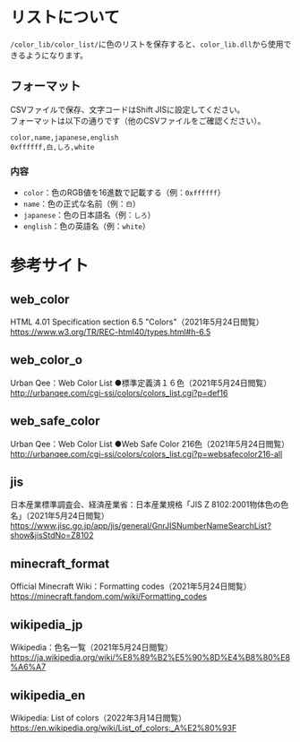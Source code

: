 # リストについて
`/color_lib/color_list/`に色のリストを保存すると、`color_lib.dll`から使用できるようになります。  

## フォーマット
CSVファイルで保存、文字コードはShift JISに設定してください。  
フォーマットは以下の通りです（他のCSVファイルをご確認ください）。  

```csv:sample.csv
color,name,japanese,english  
0xffffff,白,しろ,white
```  

### 内容
- `color`：色のRGB値を16進数で記載する（例：`0xffffff`）
- `name`：色の正式な名前（例：`白`）
- `japanese`：色の日本語名（例：`しろ`）
- `english`：色の英語名（例：`white`）

# 参考サイト
## web_color
HTML 4.01 Specification section 6.5 "Colors"（2021年5月24日閲覧）  
https://www.w3.org/TR/REC-html40/types.html#h-6.5  

## web_color_o
Urban Qee：Web Color List ●標準定義済１６色（2021年5月24日閲覧）  
http://urbanqee.com/cgi-ssi/colors/colors_list.cgi?p=def16  

## web_safe_color
Urban Qee：Web Color List ●Web Safe Color 216色（2021年5月24日閲覧）  
http://urbanqee.com/cgi-ssi/colors/colors_list.cgi?p=websafecolor216-all  

## jis
日本産業標準調査会、経済産業省：日本産業規格「JIS Z 8102:2001物体色の色名」（2021年5月24日閲覧）  
https://www.jisc.go.jp/app/jis/general/GnrJISNumberNameSearchList?show&jisStdNo=Z8102  

## minecraft_format
Official Minecraft Wiki：Formatting codes（2021年5月24日閲覧）  
https://minecraft.fandom.com/wiki/Formatting_codes  

## wikipedia_jp
Wikipedia：色名一覧（2021年5月24日閲覧）   
https://ja.wikipedia.org/wiki/%E8%89%B2%E5%90%8D%E4%B8%80%E8%A6%A7  

## wikipedia_en
Wikipedia: List of colors（2022年3月14日閲覧）
https://en.wikipedia.org/wiki/List_of_colors:_A%E2%80%93F
